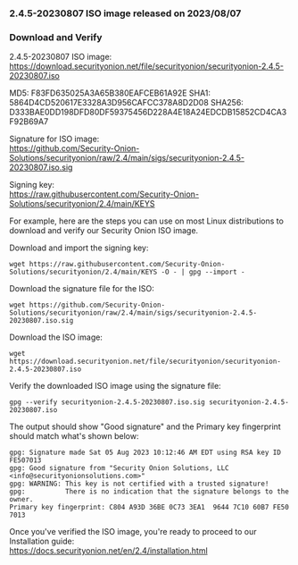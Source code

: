 ### 2.4.5-20230807 ISO image released on 2023/08/07



### Download and Verify

2.4.5-20230807 ISO image:  
https://download.securityonion.net/file/securityonion/securityonion-2.4.5-20230807.iso
 
MD5: F83FD635025A3A65B380EAFCEB61A92E
SHA1: 5864D4CD520617E3328A3D956CAFCC378A8D2D08
SHA256: D333BAE0DD198DFD80DF59375456D228A4E18A24EDCDB15852CD4CA3F92B69A7

Signature for ISO image:  
https://github.com/Security-Onion-Solutions/securityonion/raw/2.4/main/sigs/securityonion-2.4.5-20230807.iso.sig

Signing key:  
https://raw.githubusercontent.com/Security-Onion-Solutions/securityonion/2.4/main/KEYS  

For example, here are the steps you can use on most Linux distributions to download and verify our Security Onion ISO image.

Download and import the signing key:  
```
wget https://raw.githubusercontent.com/Security-Onion-Solutions/securityonion/2.4/main/KEYS -O - | gpg --import -  
```

Download the signature file for the ISO:  
```
wget https://github.com/Security-Onion-Solutions/securityonion/raw/2.4/main/sigs/securityonion-2.4.5-20230807.iso.sig
```

Download the ISO image:  
```
wget https://download.securityonion.net/file/securityonion/securityonion-2.4.5-20230807.iso
```

Verify the downloaded ISO image using the signature file:  
```
gpg --verify securityonion-2.4.5-20230807.iso.sig securityonion-2.4.5-20230807.iso
```

The output should show "Good signature" and the Primary key fingerprint should match what's shown below:
```
gpg: Signature made Sat 05 Aug 2023 10:12:46 AM EDT using RSA key ID FE507013
gpg: Good signature from "Security Onion Solutions, LLC <info@securityonionsolutions.com>"
gpg: WARNING: This key is not certified with a trusted signature!
gpg:          There is no indication that the signature belongs to the owner.
Primary key fingerprint: C804 A93D 36BE 0C73 3EA1  9644 7C10 60B7 FE50 7013
```

Once you've verified the ISO image, you're ready to proceed to our Installation guide:  
https://docs.securityonion.net/en/2.4/installation.html
